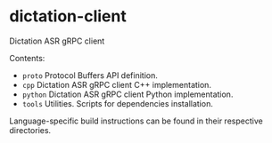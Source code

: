 # dictation-client

<!-- ![ci Actions Status](https://github.com/JaredHaret/dictation-client/workflows/ci/badge.svg) -->

Dictation ASR gRPC client

Contents:  
- `proto`   Protocol Buffers API definition.  
- `cpp`     Dictation ASR gRPC client C++ implementation.  
- `python`  Dictation ASR gRPC client Python implementation.  
- `tools`   Utilities. Scripts for dependencies installation.  

Language-specific build instructions can be found in their respective directories.
